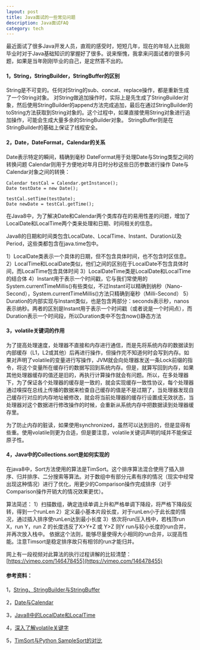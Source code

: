 ```yaml
---
layout: post
title: Java面试的一些常见问题
description: Java面试FAQ
category: tech
---
```


最近面试了很多Java开发人员，直观的感受时，短短几年，现在的年轻人比我刚毕业时对于Java基础知识的掌握好了很多。说来惭愧，我拿来问面试者的很多问题，如果是当年刚刚毕业的自己，是定然答不出的。

#### 1，String，StringBuilder，StringBuffer的区别
String是不可变的。任何对String的sub、concat、replace操作，都是重新生成了一个String对象。
对String做追加操作时，实际上是先生成了StringBuilder对象，然后使用StringBuilder的append方法完成追加，最后在通过StringBuilder的toString方法获取到String对象的。这个过程中，如果直接使用String对象进行追加操作，可能会生成大量多余的StringBuilder对象。
StringBuffer则是在StringBuilder的基础上保证了线程安全。

#### 2，Date，DateFormat，Calendar的关系
Date表示特定的瞬间，精确到毫秒
DateFormat用于处理Date与String类型之间的转换问题
Calendar则用于方便地对年月日时分秒这些日历参数进行操作
Date与Calendar对象之间的转换：
```
Calendar testCal = Calendar.getInstance();
Date testDate = new Date();

testCal.setTime(testDate);
Date newDate = testCal.getTime();
```

在Java8中，为了解决Date和Calendar两个类库存在的易用性差的问题，增加了LocalDate和LocalTime两个类来处理和日期、时间相关的信息。

Java8的日期和时间类包含LocalDate、LocalTime、Instant、Duration以及Period，这些类都包含在java.time包中。

1）LocalDate类表示一个具体的日期，但不包含具体时间，也不包含时区信息。
2）LocalTime和LocalDate类似，他们之间的区别在于LocalDate不包含具体时间，而LocalTime包含具体时间
3）LocalDateTime类是LocalDate和LocalTime的结合体
4）Instant用于表示一个时间戳，它与我们常使用的System.currentTimeMillis()有些类似，不过Instant可以精确到纳秒（Nano-Second），System.currentTimeMillis()方法只精确到毫秒（Milli-Second）
5）Duration的内部实现与Instant类似，也是包含两部分：seconds表示秒，nanos表示纳秒。两者的区别是Instant用于表示一个时间戳（或者说是一个时间点），而Duration表示一个时间段，所以Duration类中不包含now()静态方法

#### 3，volatile关键词的作用
为了提高处理速度，处理器不直接和内存进行通信，而是先将系统内存的数据读到内部缓存（L1，L2或其他）后再进行操作，但操作完不知道何时会写到内存。如果对声明了volatile的变量进行写操作，JVM就会向处理器发送一条Lock前缀的指令，将这个变量所在缓存行的数据写回到系统内存。但是，就算写回到内存，如果其他处理器缓存的值还是旧的，再执行计算操作就会有问题。所以，在多处理器下，为了保证各个处理器的缓存是一致的，就会实现缓存一致性协议，每个处理器通过嗅探在总线上传播的数据来检查自己缓存的值是不是过期了，当处理器发现自己缓存行对应的内存地址被修改，就会将当前处理器的缓存行设置成无效状态，当处理器对这个数据进行修改操作的时候，会重新从系统内存中把数据读到处理器缓存里。

为了防止内存的脏读，如果使用synchronized，虽然可以达到目的，但是显得有些重。使用volatile则更为合适，但是要注意，volatile关键词声明的域并不能保证原子性。


#### 4，Java中的Collections.sort是如何实现的
在java8中，Sort方法使用的算法是TimSort。这个排序算法混合使用了插入排序、归并排序、二分搜索等算法。对于数组中有部分元素有序的情况（现实中经常出现这种情况）进行了优化，用更少的Comparison操作完成排序（对于Comparison操作开销大的情况效果更优）。

算法简述：
1）扫描数组，确定连续单调上升和严格单调下降段，将严格下降段反转，得到一个runLen
2）定义最小基本片段长度，对于runLen小于此长度的情况，通过插入排序使runLen达到最小长度
3）依次将run压入栈中，若栈顶run X，run Y，run Z 的长度违反了X>Y+Z 或 Y>Z 则Y run与较小长度的run合并，并再次放入栈中。 依据这个法则，能够尽量使得大小相同的run合并，以提高性能。注意Timsort是稳定排序故只有相邻的run才能归并。

网上有一段视频对此算法的执行过程讲解的比较清楚：
[https://vimeo.com/146478455](https://vimeo.com/146478455)

#### 参考资料：
1，[String、StringBuilder与StringBuffer](https://www.cnblogs.com/dolphin0520/p/3778589.html)

2，[Date与Calendar](https://juejin.im/post/5d09a1f76fb9a07eff008b93)

3，[Java8中的LocalDate和LocalTime](https://lw900925.github.io/java/java8-newtime-api.html)

4，[深入了解volatile关键字](https://juejin.im/post/5ae9b41b518825670b33e6c4)

5，[TimSort与Python SampleSort的对比](https://svn.python.org/projects/python/trunk/Objects/listsort.txt)